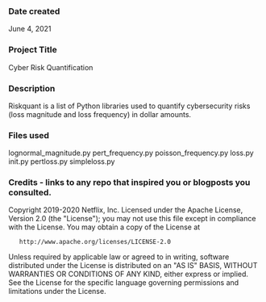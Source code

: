### Date created
June 4, 2021

### Project Title
Cyber Risk Quantification


### Description
Riskquant is a list of Python libraries used to quantify cybersecurity risks (loss magnitude and loss frequency) in dollar amounts.

### Files used
lognormal_magnitude.py
pert_frequency.py
poisson_frequency.py
loss.py
init.py
pertloss.py
simpleloss.py

### Credits - links to any repo that inspired you or blogposts you consulted.
Copyright 2019-2020 Netflix, Inc.
Licensed under the Apache License, Version 2.0 (the "License");
you may not use this file except in compliance with the License.
You may obtain a copy of the License at

       http://www.apache.org/licenses/LICENSE-2.0

Unless required by applicable law or agreed to in writing, software
distributed under the License is distributed on an "AS IS" BASIS,
WITHOUT WARRANTIES OR CONDITIONS OF ANY KIND, either express or implied.
See the License for the specific language governing permissions and
limitations under the License.
